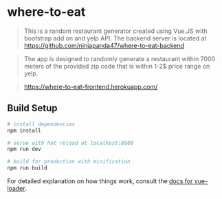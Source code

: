 # where-to-eat

> This is a random restaurant generator created using Vue.JS with bootstrap add on and yelp API.  The backend server is located at https://github.com/ninjapanda47/where-to-eat-backend

> The app is designed to randomly generate a restaurant within 7000 meters of the provided zip code that is within 1-2$ price range on yelp.

> https://where-to-eat-frontend.herokuapp.com/

## Build Setup

``` bash
# install dependencies
npm install

# serve with hot reload at localhost:8080
npm run dev

# build for production with minification
npm run build
```

For detailed explanation on how things work, consult the [docs for vue-loader](http://vuejs.github.io/vue-loader).
